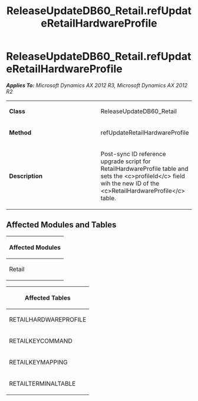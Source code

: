 ﻿---
title: ReleaseUpdateDB60_Retail.refUpdateRetailHardwareProfile
TOCTitle: ReleaseUpdateDB60_Retail.refUpdateRetailHardwareProfile
ms:assetid: 1e799184-e7ee-9d75-f206-4393a8199efe
ms:mtpsurl: https://msdn.microsoft.com/en-us/library/JJ684841(v=AX.60)
ms:contentKeyID: 49707044
ms.date: 05/18/2015
mtps_version: v=AX.60
---

# ReleaseUpdateDB60\_Retail.refUpdateRetailHardwareProfile 


_**Applies To:** Microsoft Dynamics AX 2012 R3, Microsoft Dynamics AX 2012 R2_

<table>
<colgroup>
<col style="width: 50%" />
<col style="width: 50%" />
</colgroup>
<tbody>
<tr class="odd">
<td><p><strong>Class</strong></p></td>
<td><p>ReleaseUpdateDB60_Retail</p></td>
</tr>
<tr class="even">
<td><p><strong>Method</strong></p></td>
<td><p>refUpdateRetailHardwareProfile</p></td>
</tr>
<tr class="odd">
<td><p><strong>Description</strong></p></td>
<td><p>Post-sync ID reference upgrade script for RetailHardwareProfile table and sets the &lt;c&gt;profileId&lt;/c&gt; field wih the new ID of the &lt;c&gt;RetailHardwareProfile&lt;/c&gt; table.</p></td>
</tr>
</tbody>
</table>


## Affected Modules and Tables

<table>
<colgroup>
<col style="width: 100%" />
</colgroup>
<thead>
<tr class="header">
<th><p>Affected Modules</p></th>
</tr>
</thead>
<tbody>
<tr class="odd">
<td><p>Retail</p></td>
</tr>
</tbody>
</table>


<table>
<colgroup>
<col style="width: 100%" />
</colgroup>
<thead>
<tr class="header">
<th><p>Affected Tables</p></th>
</tr>
</thead>
<tbody>
<tr class="odd">
<td><p>RETAILHARDWAREPROFILE</p></td>
</tr>
<tr class="even">
<td><p>RETAILKEYCOMMAND</p></td>
</tr>
<tr class="odd">
<td><p>RETAILKEYMAPPING</p></td>
</tr>
<tr class="even">
<td><p>RETAILTERMINALTABLE</p></td>
</tr>
</tbody>
</table>

  


